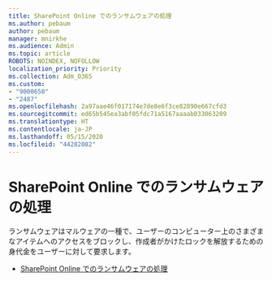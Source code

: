 ```yaml
---
title: SharePoint Online でのランサムウェアの処理
ms.author: pebaum
author: pebaum
manager: mnirkhe
ms.audience: Admin
ms.topic: article
ROBOTS: NOINDEX, NOFOLLOW
localization_priority: Priority
ms.collection: Adm_O365
ms.custom:
- "9000650"
- "2487"
ms.openlocfilehash: 2a97aae46f017174e7de8e6f3ce82890e667cfd3
ms.sourcegitcommit: ed65b545ea3abf05fdc71a5167aaaab033063209
ms.translationtype: HT
ms.contentlocale: ja-JP
ms.lasthandoff: 05/15/2020
ms.locfileid: "44282082"
---
```

# <a name="handling-ransomware-in-sharepoint-online"></a>SharePoint Online でのランサムウェアの処理

ランサムウェアはマルウェアの一種で、ユーザーのコンピューター上のさまざまなアイテムへのアクセスをブロックし、作成者がかけたロックを解放するための身代金をユーザーに対して要求します。
- [SharePoint Online でのランサムウェアの処理](https://docs.microsoft.com/sharepoint/troubleshoot/security/handling-ransomware-in-sharepoint-online)
